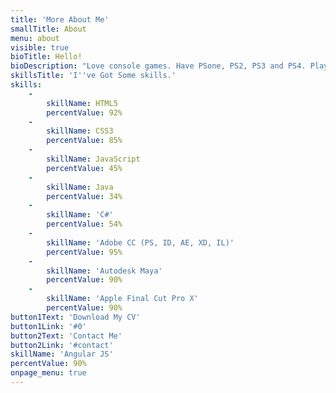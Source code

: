 ```yaml
---
title: 'More About Me'
smallTitle: About
menu: about
visible: true
bioTitle: Hello!
bioDescription: "Love console games. Have PSone, PS2, PS3 and PS4. Playing on emulators too (mostly NES, SNES and Amiga). Designer. Movie-maniac.\r\n\r\nTrying to create something new and fresh. By the last 4 years I was studying graphic design, programming and game development for mobiles (Android, iOS) and PC's as well (Unity, Unreal Engine 4). Learned some JAVA and C#.\r\n\r\nI like to create websites too. In my academy's years I was studying a lot of HTML, CSS and JavaScript with AngularJS and jQuery. I also learned how to use the Bootstrap and other cool stuff to build amazing sites.\r\n\r\nMy main goal for this year is to build an RPG game with beautiful story and fantastic characters in Unity. The second goal is to make a full-time movie for the greatest cinemas in Poland.</h6>"
skillsTitle: 'I''ve Got Some skills.'
skills:
    -
        skillName: HTML5
        percentValue: 92%
    -
        skillName: CSS3
        percentValue: 85%
    -
        skillName: JavaScript
        percentValue: 45%
    -
        skillName: Java
        percentValue: 34%
    -
        skillName: 'C#'
        percentValue: 54%
    -
        skillName: 'Adobe CC (PS, ID, AE, XD, IL)'
        percentValue: 95%
    -
        skillName: 'Autodesk Maya'
        percentValue: 90%
    -
        skillName: 'Apple Final Cut Pro X'
        percentValue: 90%
button1Text: 'Download My CV'
button1Link: '#0'
button2Text: 'Contact Me'
button2Link: '#contact'
skillName: 'Angular JS'
percentValue: 90%
onpage_menu: true
---
```


